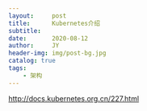 ```yaml
---
layout:     post
title:      Kubernetes介绍
subtitle:   
date:       2020-08-12
author:     JY
header-img: img/post-bg.jpg
catalog: true
tags:
    - 架构 
---
```


http://docs.kubernetes.org.cn/227.html

